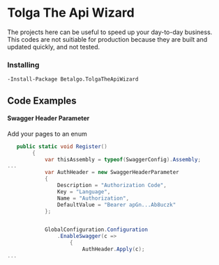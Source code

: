 ﻿# Tolga The Api Wizard

The projects here can be useful to speed up your day-to-day business. <br>
This codes are not suitiable for production  because they are built and updated quickly, and not tested.

### Installing 

```
-Install-Package Betalgo.TolgaTheApiWizard 
```

## Code Examples
#### Swagger Header Parameter
Add your pages to an enum
```csharp
   public static void Register()
        {
            var thisAssembly = typeof(SwaggerConfig).Assembly;
...
            var AuthHeader = new SwaggerHeaderParameter
            {
                Description = "Authorization Code",
                Key = "Language",
                Name = "Authorization",
                DefaultValue = "Bearer apGn...Ab8uczk"
            };


            GlobalConfiguration.Configuration
                .EnableSwagger(c =>
                    {
                        AuthHeader.Apply(c);
...
```
